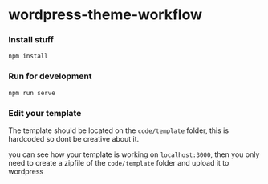 # wordpress-theme-workflow


### Install stuff

```
npm install

```


### Run for development

```
npm run serve
```

### Edit your template

The template should be located on the `code/template` folder, this is hardcoded so dont be creative about it.

you can see how your template is working on `localhost:3000`, then you only need to create a zipfile of the `code/template` folder and upload it to wordpress